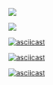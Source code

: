 <a href="https://codeclimate.com/github/codeclimate/codeclimate/maintainability"><img src="https://api.codeclimate.com/v1/badges/a99a88d28ad37a79dbf6/maintainability" /></a>

![](https://github.com/mburdastyh/frontend-project-lvl1/workflows/linter-auto/badge.svg)

[![asciicast](https://asciinema.org/a/DMAguO8C6sRXWXPtOJoQbOjPw.svg)](https://asciinema.org/a/DMAguO8C6sRXWXPtOJoQbOjPw)

[![asciicast](https://asciinema.org/a/wr0h957kaba0uzV4N7fvkx2g0.svg)](https://asciinema.org/a/wr0h957kaba0uzV4N7fvkx2g0)

[![asciicast](https://asciinema.org/a/qs7TgNpQVUHGV1mL0Z7mC6je1.svg)](https://asciinema.org/a/qs7TgNpQVUHGV1mL0Z7mC6je1)
